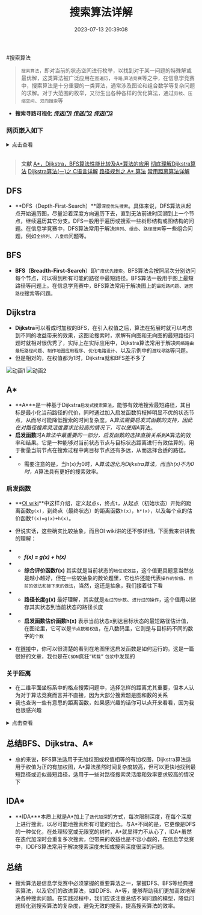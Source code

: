 ﻿---
layout: blog
title: 搜索算法详解
date: 2023-07-13 20:39:08 
updated: 2023-12-08 12:58:33
tags: 
    - Cpp
    - 算法
categories: Cpp
cover: https://pic.imgdb.cn/item/64bf58d81ddac507cc90dc29.webp
---
#搜索算法
> `搜索算法`，即对当前的状态空间进行枚举，以找到对于某一问题的特殊解或最优解，这类算法被广泛应用在`图遍历`，`寻路`,`算法竞赛`等之中，在信息学竞赛中，搜索算法是十分重要的一类算法，通常涉及图论和组合数学等复杂问题的求解。对于大范围的枚举，又衍生出各种各样的优化算法，通过`剪枝`、`压缩空间`、`双向搜索`等

- **搜索寻路可视化** 
<i class="fa-duotone fa-door-open">**[传送门1](https://www.redblobgames.com/pathfinding/a-star/introduction.html)**</i>
<i class="fa-duotone fa-door-open">**[传送门2](https://interactive-pathfinding.netlify.app/)**</i>
<i class="fa-duotone fa-door-open">**[传送门3](https://zaidsbaghal.github.io/Algorithm-Visualizer/)**</i>

### 网页嵌入如下
<details>
<summary>点击查看</summary>
<iframe src="https://www.redblobgames.com/pathfinding/a-star/introduction.html" width='100%' height='500px'>
</iframe>
<iframe src="https://interactive-pathfinding.netlify.app/">
</iframe>
<iframe src="https://zaidsbaghal.github.io/Algorithm-Visualizer/">
</iframe>
</details>

</br>

> **文献**
> [A*，Dijkstra，BFS算法性能比较及A*算法的应用](https://blog.csdn.net/v_JULY_v/article/details/6238029)
> [彻底理解Dijkstra算法](https://blog.csdn.net/v_JULY_v/article/details/6182419)
> [Dijkstra算法(一)之 C语言详解](https://www.cnblogs.com/skywang12345/p/3711512.html)
> [路径规划之 A* 算法](https://zhuanlan.zhihu.com/p/54510444)
> [常用距离算法详解](https://zhuanlan.zhihu.com/p/83163899)


## DFS

- **DFS（Depth-First-Search）**即`深度优先搜索`。具体来说，DFS算法从起点开始遍历图，尽量沿着深度方向遍历下去，直到无法前进时回溯到上一个节点，继续遍历其它分支。DFS一般用于遍历或搜索一些树形结构或图结构的问题。在信息学竞赛中，DFS算法常用于解决`排列`、`组合`、`路径搜索`等一些组合问题，例如`全排列`、`八皇后`问题等。

## BFS

- **BFS（Breadth-First-Search**）即`广度优先搜索`。BFS算法会按照层次分别访问每个节点，可以得到所有可能的路径中最短路径。BFS算法一般用于图上最短路径等问题上。在信息学竞赛中，BFS算法常用于解决图上的`最短路问题`、`迷宫路径`搜索等问题。

## Dijkstra
- **Dijkstra**可以看成时加权的BFS，在引入权值之后，算法在拓展时就可以考虑到不同的收益带来的效果，这图论搜索时，求解有向图和无向图的最短路径问题时就相对很优秀了，实际上在实际应用中，Dijkstra算法常用于解决`网络路由最短路径问题`、`制作地图应用程序`、`优化电路设计`、以及示例中的`游戏寻路`等问题。
- 但是相对的，在权值都为1时，Dijkstra就和BFS差不多了

![动画1](https://img2023.cnblogs.com/blog/3163018/202306/3163018-20230606102843486-1635604432.gif)
![动画2](https://img2023.cnblogs.com/blog/3163018/202306/3163018-20230606102920011-2110401761.gif)



## A\*

- **A\***是一种基于Dijkstra`启发式搜索算法`，能够有效地搜索最短路径，其目标是最小化当前路径的代价，同时通过加入启发函数剪枝掉明显不优的状态节点，从而尽可能降低搜索的时间复杂度。A*算法需要启发式函数的支持，因此在对路径搜索灵活度要求比较高的情况下，可以使用A*算法。
- **启发函数**时A*算法中最重要的一部分，启发函数的选择直接关系到A*算法的效率和结果。它是一种能够对当前状态节点与目标状态距离进行有效估算的，用于衡量当前节点在搜索过程中离目标节点还有多远，从而选择合适的路径。
- - 需要注意的是，当h(x)为0时，A*算法退化为Dijkstra算法，而当h(x)不为0时，A*算法具有更好的搜索效率。

### 启发函数
- **[OI wiki](https://oi-wiki.org/search/astar/)**中这样介绍，定义起点`s`，终点`t`，从起点（初始状态）开始的距离函数`g(x)`，到终点（最终状态）的距离函数`h(x)`，`h*(x)`，以及每个点的估价函数`f(x)=g(x)+h(x)`。
- 但说实话，这些确实比较抽象，而且OI wiki讲的还不够详细，下面我来讲讲我的理解：
- - ***f(x) = g(x) + h(x)***
- - **综合评价函数f(x)** 其实就是当前状态的`地位或效益`，这个值更具题意当然总是越小越好，但在一些较抽象的数论题里，它也许还能代表`操作的价值`、`目前的做法和接下来的做法`，当然，这还是抽象，我们接着往下看
- - **路径长度g(x)** 最好理解，其实就是`走过的步数`、`进行过的操作`，这个值用以储存其实状态到当前状态的路径长度
- - **启发函数估价函数h(x)** 表示当前状态x到达目标状态的最短路径估计值，在图论里，它可以是`节点数和权值`，在八数码里，它则是与目标码不同的数字的`个数`

- 在[链接](https://www.gamedev.net/reference/articles/article2003.asp)中，你可以很清楚的看到在地图里这启发函数是如何运行的。这是一篇很好的文章，我也是在`CSDN`疯狂`“转载”` `包浆`中发现的

### 关于距离
- 在二维平面坐标系中的格点搜索问题中，选择怎样的距离尤其重要，但本人认为对于算法竞赛而言并不直接，因为大部分搜索题是图和数的关系
- 我也查询一些有意思的距离函数，如果感兴趣的话你可以点开来看看，因为我也很感兴趣
<details>
<summary>点击查看</summary>

#### **曼哈顿距离（Manhattan Distance)**
**曼哈顿距离（Manhattan Distance)**即两点之间在网络格子上的距离，它是无法通过对角线移动到达目标点时，两点坐标差的绝对值之和，即x轴上的距离和y轴上的距离的和。在二维平面坐标系中，曼哈顿距离可以表示为：
$$
h(p,q) = |p_x - q_x|+|p_y - q_y|
$$

####**欧几里得距离（Euclidean Distance）**
**欧几里得距离（Euclidean Distance）**则是两点之间的直线距离，它是在平面直角坐标系上连接点两点之间的线段的长度，即两点距离的平方根。在二维平面坐标系中，欧几里得距离可以表示为：
$$
h(p,q) = \sqrt{(p_x - q_x)^2 + (p_y - q_y2}
$$
#### **曼哈顿距离和欧几里得距离的平均值**

#### **切比雪夫距离**
切比雪夫距离或是 $L_∞$ (无穷范数) 度量是向量空间中的一种度量，二个点之间的距离定义为其各座标数值差的最大值。
若二个向量或二个点$p$、$q$，其座标分别为 $p_i$ 及 $q_i$ 则两者之间的切比雪夫距离定义如下：
$$
D_{Chebyshev}(p, q) := max_i(|p_i - q_i|)
$$
这也等于以下$L_p$ 度量的极值：
$$
\lim_{k\to0}(\sum_{i=1}^n{|p_i-q_i|}^k)^{1/k}
$$

> 因为笔者实力有限，对于切比雪夫距离理解不够，其他有错的地方还请您见谅，您可以参阅**[这篇文章](https://blog.nowcoder.net/n/d3761629c51649e897e7d3ff2a72763d)**

</details>

## 总结BFS、Dijkstra、A*
- 总的来说，BFS算法适用于无加权图或权值相等的有加权图，Dijkstra算法适用于权值为正的有加权图，A*算法虽然时间复杂度较高，但可以更快地找到最短路径或近似最短路径，适用于一些对路径搜索灵活度和效率要求较高的情况下

## IDA\*
- **IDA\***本质上就是A\*加上了`迭代加深`的方式，每次限制深度，在每个深度上进行搜索，以尽可能地搜索所有可能的组合。与A\*不同的是，它更像是DFS的一种优化，在处理较宽或无限宽的树时，A\*就显得力不从心了，IDA\*虽然在迭代加深时会重复多次搜索，但带来的收益也是不容小觑的，在信息学竞赛中，IDDFS算法常用于解决搜索深度未知或搜索深度很深的问题。

## 总结
- 搜索算法是信息学竞赛中必须掌握的重要算法之一，掌握DFS、BFS等经典搜索算法，以及它们的改进算法，如IDDFS、A*等，能够帮助我们更加高效地解决各种搜索问题。在实践过程中，我们应该注重总结不同问题的模型，降低问题转化到搜索算法的复杂度，避免无效的搜索，提高搜索算法的效率。
